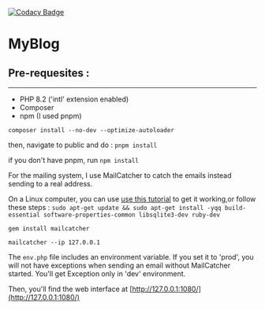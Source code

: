 [![Codacy Badge](https://app.codacy.com/project/badge/Grade/193fb464761e4d38b5248a686e6fedcc)](https://app.codacy.com/gh/tomcdj71/MyBlog/dashboard?utm_source=gh&utm_medium=referral&utm_content=&utm_campaign=Badge_grade)
# MyBlog

## Pre-requesites : 
---
- PHP 8.2 ('intl' extension enabled)
- Composer
- npm (I used pnpm)

`composer install --no-dev --optimize-autoloader`

then, navigate to public and do :
`pnpm install`

if you don't have pnpm, run `npm install`

For the mailing system, I use MailCatcher to catch the emails instead sending to a real address.

On a Linux computer, you can use [use this tutorial](https://blog.eldernode.com/install-mailcatcher-on-ubuntu-20-04/) to get it working,or follow these steps : 
`sudo apt-get update && sudo apt-get install -yqq build-essential software-properties-common libsqlite3-dev ruby-dev`

`gem install mailcatcher`

`mailcatcher --ip 127.0.0.1`

The `env.php` file includes an environment variable. If you set it to 'prod', you will not have exceptions when sending an email without MailCatcher started. You'll get Exception only in 'dev' environment.

Then, you'll find the web interface at [http://127.0.0.1:1080/](http://127.0.0.1:1080/)